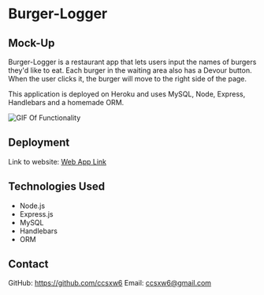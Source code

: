 # Burger-Logger

## Mock-Up
Burger-Logger is a restaurant app that lets users input the names of burgers they'd like to eat. Each burger in the waiting area also has a Devour button. When the user clicks it, the burger will move to the right side of the page.

This application is deployed on Heroku and uses MySQL, Node, Express, Handlebars and a homemade ORM. 

![GIF Of Functionality](burgergif.gif)

## Deployment
Link to website:
[Web App Link](https://polar-ridge-96912.herokuapp.com/burgers)

## Technologies Used
- Node.js
- Express.js
- MySQL
- Handlebars
- ORM

## Contact
GitHub: https://github.com/ccsxw6
Email: ccsxw6@gmail.com